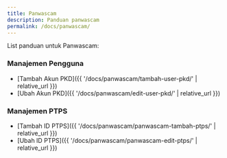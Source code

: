 ```yaml
---
title: Panwascam
description: Panduan panwascam
permalink: /docs/panwascam/
---
```


List panduan untuk Panwascam:
### Manajemen Pengguna
* [Tambah Akun PKD]({{ '/docs/panwascam/tambah-user-pkd/' | relative_url }})
* [Ubah Akun PKD]({{ '/docs/panwascam/edit-user-pkd/' | relative_url }})

### Manajemen PTPS
* [Tambah ID PTPS]({{ '/docs/panwascam/panwascam-tambah-ptps/' | relative_url }})
* [Ubah ID PTPS]({{ '/docs/panwascam/panwascam-edit-ptps/' | relative_url }})